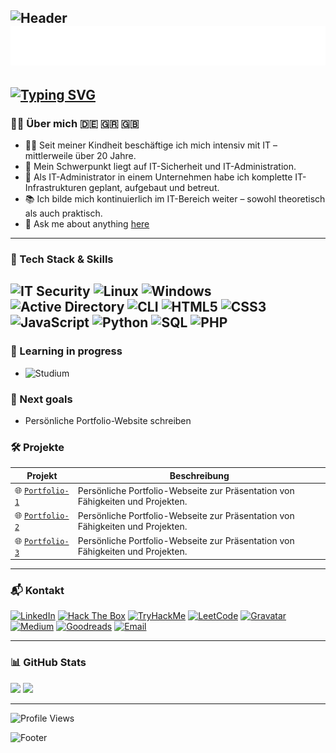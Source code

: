 ![Header](https://capsule-render.vercel.app/api?type=waving&color=672FAE&height=200&section=header)
![Hi, I'm Georgios Tertlidis!](https://raw.githubusercontent.com/QG1o/QG1o/main/header.svg)
---

[![Typing SVG](https://readme-typing-svg.demolab.com?font=Roboto+Mono+&weight=900&size=35&letterSpacing=0.15em&pause=1000&color=672FAE&vCenter=true&random=true&width=1000&height=100&lines=IT-Administrator+%E2%80%A2+Security+Enthusiast)](https://git.io/typing-svg)
---
### 👨‍💻 Über mich 🇩🇪 🇬🇷 🇬🇧 

- 🧑‍💻 Seit meiner Kindheit beschäftige ich mich intensiv mit IT – mittlerweile über 20 Jahre.  
- 🔐 Mein Schwerpunkt liegt auf IT-Sicherheit und IT-Administration.  
- 🏢 Als IT-Administrator in einem Unternehmen habe ich komplette IT-Infrastrukturen geplant, aufgebaut und betreut.  
- 📚 Ich bilde mich kontinuierlich im IT-Bereich weiter – sowohl theoretisch als auch praktisch.
- 💬 Ask me about anything [here](https://github.com/QG1o/ask-me/issues/new/choose)
---

### 🧰 Tech Stack & Skills

![IT Security](https://img.shields.io/badge/IT_Security-DC143C?style=plastic&logo=fortinet&logoColor=white)
![Linux](https://img.shields.io/badge/Linux-FCC624?style=plastic&logo=linux&logoColor=black)
![Windows](https://img.shields.io/badge/Windows-0078D6?style=plastic&logo=windows&logoColor=white)
![Active Directory](https://img.shields.io/badge/Active_Directory-003366?style=plastic&logo=microsoft-active-directory&logoColor=white)
![CLI](https://img.shields.io/badge/CLI-000000?style=plastic&logo=gnu-bash&logoColor=white)
![HTML5](https://img.shields.io/badge/HTML5-E44D26?style=plastic&logo=html5&logoColor=white)
![CSS3](https://img.shields.io/badge/CSS3-264DE4?style=plastic&logo=css3&logoColor=white)
![JavaScript](https://img.shields.io/badge/JavaScript-F0DB4F?style=plastic&logo=javascript&logoColor=black)
![Python](https://img.shields.io/badge/Python-3776AB?style=plastic&logo=python&logoColor=yellow)
![SQL](https://img.shields.io/badge/SQL-003B57?style=plastic&logo=sqlite&logoColor=white)
![PHP](https://img.shields.io/badge/PHP-777BB4?style=plastic&logo=php&logoColor=white)
---


### 🎯 Learning in progress

- ![Studium](https://img.shields.io/badge/Wirtschaftsinformatik-Studium-0A66C2?style=plastic&logo=bookstack&logoColor=white)


### 🎯 Next goals

- Persönliche Portfolio-Website schreiben


### 🛠 Projekte

| Projekt                 | Beschreibung                                                  |
|------------------------|--------------------------------------------------------------|
| 🌐 [`Portfolio-1`](https://qg1o.github.io/portfolio1/)          | Persönliche Portfolio-Webseite zur Präsentation von Fähigkeiten und Projekten. |
| 🌐 [`Portfolio-2`](https://qg1o.github.io/portfolio2/)          | Persönliche Portfolio-Webseite zur Präsentation von Fähigkeiten und Projekten. |
| 🌐 [`Portfolio-3`](https://qg1o.netlify.app/)          | Persönliche Portfolio-Webseite zur Präsentation von Fähigkeiten und Projekten. |



---

### 📬 Kontakt

[![LinkedIn](https://img.shields.io/badge/LinkedIn-0A66C2?style=plastic&logo=linkedin&logoColor=white)](https://www.linkedin.com/in/georgiost/)
[![Hack The Box](https://img.shields.io/badge/Hack_The_Box-9FEF00?style=plastic&logo=hackthebox&logoColor=1A472A)](https://app.hackthebox.com/profile/1004159)
[![TryHackMe](https://img.shields.io/badge/TryHackMe-212C42?style=plastic&logo=tryhackme&logoColor=white)](https://tryhackme.com/p/QG1o)
[![LeetCode](https://img.shields.io/badge/LeetCode-FFA116?style=plastic&logo=leetcode&logoColor=white)](https://leetcode.com/u/QG1o/)
[![Gravatar](https://img.shields.io/badge/Gravatar-1E8CBE?style=plastic&logo=gravatar&logoColor=white)](https://gravatar.com/qg1o)
[![Medium](https://img.shields.io/badge/Medium-000000?style=plastic&logo=medium&logoColor=white)](https://medium.com/@tertlidis) 
[![Goodreads](https://img.shields.io/badge/Goodreads-372213?style=plastic&logo=goodreads&logoColor=white)](https://www.goodreads.com/user/show/192287066-georgios)
[![Email](https://img.shields.io/badge/Email-0078D4?style=plastic&logo=minutemailer&logoColor=white)](mailto:g@mioo.slmail.me)


---
### 📊 GitHub Stats

<div>
  <img src="https://github-readme-stats.vercel.app/api?username=QG1o&show_icons=true&theme=tokyonight&hide_title=true&cache_bust=1721723400" height="180" />
  <img src="https://github-readme-stats.vercel.app/api/top-langs/?username=QG1o&layout=compact&theme=tokyonight&cache_bust=1721723400" height="180" />
</div>


---

![Profile Views](https://komarev.com/ghpvc/?username=QG1o&style=plastic&color=blue)

![Footer](https://capsule-render.vercel.app/api?type=waving&color=672FAE&height=120&section=footer&fontSize=30&fontColor=87CEFA)
